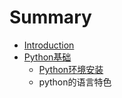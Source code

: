# Summary

* [Introduction](README.md)
* [Python基础](pythonji-chu.md)
  * [Python环境安装](pythonji-chu/pythonhuan-jing-an-zhuang.md)
  * python的语言特色

